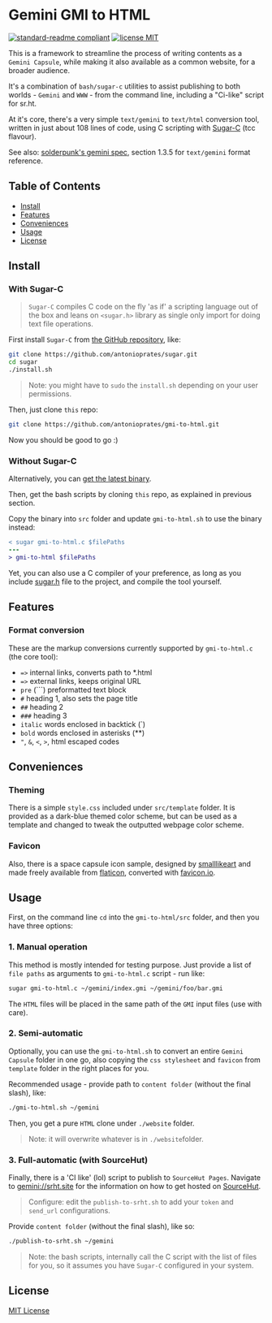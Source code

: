 # Gemini GMI to HTML

[![standard-readme compliant](https://img.shields.io/badge/readme%20style-standard-brightgreen.svg?style=flat-square)](https://github.com/RichardLitt/standard-readme) 
[![license MIT](https://img.shields.io/badge/license-MIT-yellow.svg?style=flat-square)](LICENSE.md)

This is a framework to streamline the process of writing contents as a `Gemini Capsule`, while making it also available as a common website, for a broader audience.

It's a combination of `bash/sugar-c` utilities to assist publishing to both worlds - `Gemini` and `WWW` - from the command line, including a "Ci-like" script for sr.ht. 

At it's core, there's a very simple `text/gemini` to `text/html` conversion tool, written in just about 108 lines of code, using C scripting with [Sugar-C](https://github.com/antonioprates/sugar) (tcc flavour).

See also:
[solderpunk's gemini spec](./gemini_spec.txt), section 1.3.5 for `text/gemini` format reference.

## Table of Contents

- [Install](#install)
- [Features](#features)
- [Conveniences](#conveniences)
- [Usage](#usage)
- [License](#license)

## Install

### With Sugar-C

> `Sugar-C` compiles C code on the fly 'as if' a scripting language out of the box and leans on `<sugar.h>` library as single only import for doing text file operations.

First install `Sugar-C` from [the GitHub repository](https://github.com/antonioprates/sugar), like:

```sh
git clone https://github.com/antonioprates/sugar.git
cd sugar
./install.sh
```

> Note: you might have to `sudo` the `install.sh` depending on your user permissions.

Then, just clone `this` repo:

```sh
git clone https://github.com/antonioprates/gmi-to-html.git
```

Now you should be good to go :)

### Without Sugar-C

Alternatively, you can [get the latest binary](https://github.com/antonioprates/gmi-to-html/releases).

Then, get the bash scripts by cloning `this` repo, as explained in previous section.

Copy the binary into `src` folder and update `gmi-to-html.sh` to use the binary instead:

```diff
< sugar gmi-to-html.c $filePaths
---
> gmi-to-html $filePaths
```

Yet, you can also use a C compiler of your preference, as long as you include  [sugar.h](https://github.com/antonioprates/sugar/blob/master/src/include/sugar.h) file to the project, and compile the tool yourself.

## Features

### Format conversion

These are the markup conversions currently supported by `gmi-to-html.c` (the core tool):
- `=>` internal links, converts path to *.html
- `=>` external links, keeps original URL
- `pre` (```) preformatted text block
- `#` heading 1, also sets the page title
- `##` heading 2
- `###` heading 3
- `italic` words enclosed in backtick (`)
- `bold` words enclosed in asterisks (**)
- `"`, `&`, `<`, `>`, html escaped codes

## Conveniences

### Theming

There is a simple `style.css` included under `src/template` folder. It is provided as a dark-blue themed color scheme, but can be used as a template and changed to tweak the outputted webpage color scheme.

### Favicon

Also, there is a space capsule icon sample, designed by [smalllikeart](https://www.flaticon.com/authors/smalllikeart) and made freely available from [flaticon](https://www.flaticon.com/), converted with [favicon.io](https://favicon.io/favicon-converter/).

## Usage

First, on the command line `cd` into the `gmi-to-html/src` folder, and then you have three options:


### 1. Manual operation

This method is mostly intended for testing purpose. Just provide a list of `file paths` as arguments to `gmi-to-html.c` script - run like:

```sh
sugar gmi-to-html.c ~/gemini/index.gmi ~/gemini/foo/bar.gmi
```

The `HTML` files will be placed in the same path of the `GMI` input files (use with care).

### 2. Semi-automatic

Optionally, you can use the `gmi-to-html.sh` to convert an entire `Gemini Capsule` folder in one go, also copying the `css stylesheet` and `favicon` from `template` folder in the right places for you.

Recommended usage - provide path to `content folder` (without the final slash), like:

```sh
./gmi-to-html.sh ~/gemini
```

Then, you get a pure `HTML` clone under `./website` folder.

> Note: it will overwrite whatever is in `./website`folder.

### 3. Full-automatic (with SourceHut)

Finally, there is a 'CI like' (lol) script to publish to `SourceHut Pages`. Navigate to [gemini://srht.site](gemini://srht.site/) for the information on how to get hosted on [SourceHut](https://sourcehut.org/).

> Configure: edit the `publish-to-srht.sh` to add your `token` and `send_url` configurations.

Provide `content folder` (without the final slash), like so:

```sh
./publish-to-srht.sh ~/gemini
```

> Note: the bash scripts, internally call the C script with the list of files for you, so it assumes you have `Sugar-C` configured in your system.

## License

[MIT License](./LICENSE.md)
